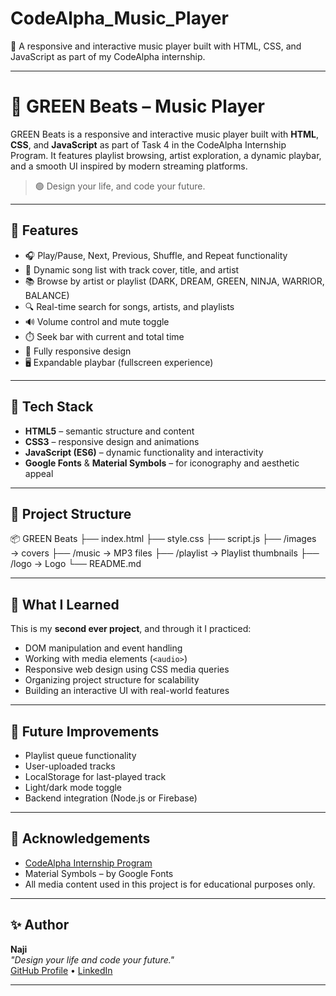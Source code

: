 # CodeAlpha_Music_Player

🎵 A responsive and interactive music player built with HTML, CSS, and JavaScript as part of my CodeAlpha internship.

---

# 🎵 GREEN Beats – Music Player

GREEN Beats is a responsive and interactive music player built with **HTML**, **CSS**, and **JavaScript** as part of Task 4 in the CodeAlpha Internship Program. It features playlist browsing, artist exploration, a dynamic playbar, and a smooth UI inspired by modern streaming platforms.

> 🟢 Design your life, and code your future.

---

## 🚀 Features

- 🎧 Play/Pause, Next, Previous, Shuffle, and Repeat functionality
- 📀 Dynamic song list with track cover, title, and artist
- 📚 Browse by artist or playlist (DARK, DREAM, GREEN, NINJA, WARRIOR, BALANCE)
- 🔍 Real-time search for songs, artists, and playlists
- 🔊 Volume control and mute toggle
- ⏱️ Seek bar with current and total time
- 📱 Fully responsive design
- 🖥️ Expandable playbar (fullscreen experience)

---

## 📂 Tech Stack

- **HTML5** – semantic structure and content
- **CSS3** – responsive design and animations
- **JavaScript (ES6)** – dynamic functionality and interactivity
- **Google Fonts** & **Material Symbols** – for iconography and aesthetic appeal

---

## 📁 Project Structure

📦 GREEN Beats
├── index.html
├── style.css
├── script.js
├── /images → covers
├── /music → MP3 files
├── /playlist → Playlist thumbnails
├── /logo → Logo 
└── README.md

---

## 🧠 What I Learned

This is my **second ever project**, and through it I practiced:
- DOM manipulation and event handling
- Working with media elements (`<audio>`)
- Responsive web design using CSS media queries
- Organizing project structure for scalability
- Building an interactive UI with real-world features

---

## 📌 Future Improvements

- Playlist queue functionality
- User-uploaded tracks
- LocalStorage for last-played track
- Light/dark mode toggle
- Backend integration (Node.js or Firebase)

---


## 🙌 Acknowledgements

- [CodeAlpha Internship Program](https://codealpha.tech/)
- Material Symbols – by Google Fonts
- All media content used in this project is for educational purposes only.

---

## ✨ Author

**Naji**  
_"Design your life and code your future."_  
[GitHub Profile](https://github.com/naji-abdellah) • [LinkedIn](https://linkedin.com/in/naji-abdellah-834411315) 

---

